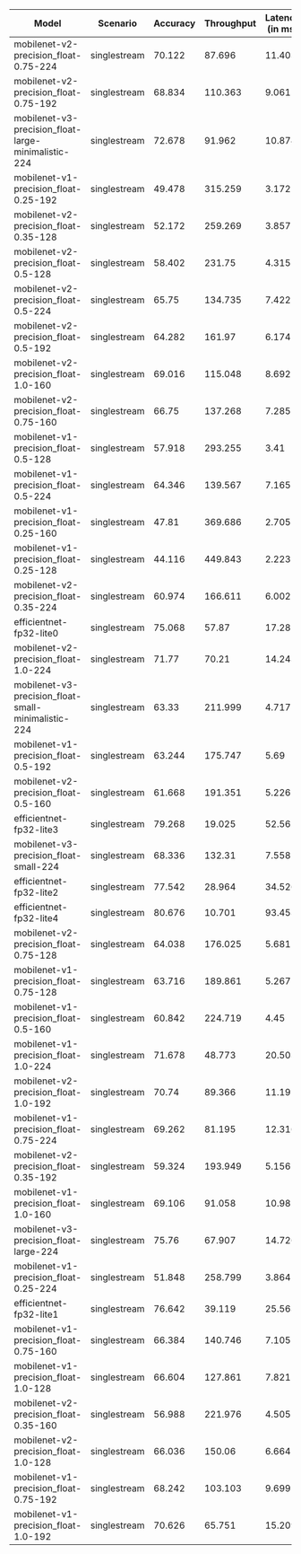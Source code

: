 | Model                                               | Scenario     |   Accuracy |   Throughput |   Latency (in ms) |
|-----------------------------------------------------|--------------|------------|--------------|-------------------|
| mobilenet-v2-precision_float-0.75-224               | singlestream |     70.122 |       87.696 |            11.403 |
| mobilenet-v2-precision_float-0.75-192               | singlestream |     68.834 |      110.363 |             9.061 |
| mobilenet-v3-precision_float-large-minimalistic-224 | singlestream |     72.678 |       91.962 |            10.874 |
| mobilenet-v1-precision_float-0.25-192               | singlestream |     49.478 |      315.259 |             3.172 |
| mobilenet-v2-precision_float-0.35-128               | singlestream |     52.172 |      259.269 |             3.857 |
| mobilenet-v2-precision_float-0.5-128                | singlestream |     58.402 |      231.75  |             4.315 |
| mobilenet-v2-precision_float-0.5-224                | singlestream |     65.75  |      134.735 |             7.422 |
| mobilenet-v2-precision_float-0.5-192                | singlestream |     64.282 |      161.97  |             6.174 |
| mobilenet-v2-precision_float-1.0-160                | singlestream |     69.016 |      115.048 |             8.692 |
| mobilenet-v2-precision_float-0.75-160               | singlestream |     66.75  |      137.268 |             7.285 |
| mobilenet-v1-precision_float-0.5-128                | singlestream |     57.918 |      293.255 |             3.41  |
| mobilenet-v1-precision_float-0.5-224                | singlestream |     64.346 |      139.567 |             7.165 |
| mobilenet-v1-precision_float-0.25-160               | singlestream |     47.81  |      369.686 |             2.705 |
| mobilenet-v1-precision_float-0.25-128               | singlestream |     44.116 |      449.843 |             2.223 |
| mobilenet-v2-precision_float-0.35-224               | singlestream |     60.974 |      166.611 |             6.002 |
| efficientnet-fp32-lite0                             | singlestream |     75.068 |       57.87  |            17.28  |
| mobilenet-v2-precision_float-1.0-224                | singlestream |     71.77  |       70.21  |            14.243 |
| mobilenet-v3-precision_float-small-minimalistic-224 | singlestream |     63.33  |      211.999 |             4.717 |
| mobilenet-v1-precision_float-0.5-192                | singlestream |     63.244 |      175.747 |             5.69  |
| mobilenet-v2-precision_float-0.5-160                | singlestream |     61.668 |      191.351 |             5.226 |
| efficientnet-fp32-lite3                             | singlestream |     79.268 |       19.025 |            52.562 |
| mobilenet-v3-precision_float-small-224              | singlestream |     68.336 |      132.31  |             7.558 |
| efficientnet-fp32-lite2                             | singlestream |     77.542 |       28.964 |            34.526 |
| efficientnet-fp32-lite4                             | singlestream |     80.676 |       10.701 |            93.453 |
| mobilenet-v2-precision_float-0.75-128               | singlestream |     64.038 |      176.025 |             5.681 |
| mobilenet-v1-precision_float-0.75-128               | singlestream |     63.716 |      189.861 |             5.267 |
| mobilenet-v1-precision_float-0.5-160                | singlestream |     60.842 |      224.719 |             4.45  |
| mobilenet-v1-precision_float-1.0-224                | singlestream |     71.678 |       48.773 |            20.503 |
| mobilenet-v2-precision_float-1.0-192                | singlestream |     70.74  |       89.366 |            11.19  |
| mobilenet-v1-precision_float-0.75-224               | singlestream |     69.262 |       81.195 |            12.316 |
| mobilenet-v2-precision_float-0.35-192               | singlestream |     59.324 |      193.949 |             5.156 |
| mobilenet-v1-precision_float-1.0-160                | singlestream |     69.106 |       91.058 |            10.982 |
| mobilenet-v3-precision_float-large-224              | singlestream |     75.76  |       67.907 |            14.726 |
| mobilenet-v1-precision_float-0.25-224               | singlestream |     51.848 |      258.799 |             3.864 |
| efficientnet-fp32-lite1                             | singlestream |     76.642 |       39.119 |            25.563 |
| mobilenet-v1-precision_float-0.75-160               | singlestream |     66.384 |      140.746 |             7.105 |
| mobilenet-v1-precision_float-1.0-128                | singlestream |     66.604 |      127.861 |             7.821 |
| mobilenet-v2-precision_float-0.35-160               | singlestream |     56.988 |      221.976 |             4.505 |
| mobilenet-v2-precision_float-1.0-128                | singlestream |     66.036 |      150.06  |             6.664 |
| mobilenet-v1-precision_float-0.75-192               | singlestream |     68.242 |      103.103 |             9.699 |
| mobilenet-v1-precision_float-1.0-192                | singlestream |     70.626 |       65.751 |            15.209 |